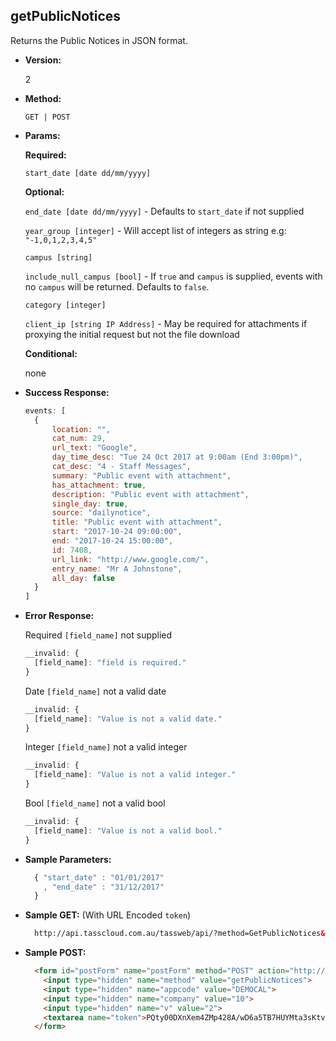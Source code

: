 **getPublicNotices**
----
  Returns the Public Notices in JSON format.

* **Version:**

  2

* **Method:**

  `GET | POST`
  
*  **Params:**

   **Required:**
 
   `start_date [date dd/mm/yyyy]`
   
   **Optional:**
 
   `end_date [date dd/mm/yyyy]` - Defaults to `start_date` if not supplied
   
   `year_group [integer]` - Will accept list of integers as string e.g: `"-1,0,1,2,3,4,5"`
   
   `campus [string]`

   `include_null_campus [bool]` - If `true` and `campus` is supplied, events with no `campus` will be returned. Defaults to `false`.
   
   `category [integer]`
   
   `client_ip [string IP Address]` - May be required for attachments if proxying the initial request but not the file download

   **Conditional:**

   none

* **Success Response:**

    ```javascript
    events: [
      {
          location: "",
          cat_num: 29,
          url_text: "Google",
          day_time_desc: "Tue 24 Oct 2017 at 9:00am (End 3:00pm)",
          cat_desc: "4 - Staff Messages",
          summary: "Public event with attachment",
          has_attachment: true,
          description: "Public event with attachment",
          single_day: true,
          source: "dailynotice",
          title: "Public event with attachment",
          start: "2017-10-24 09:00:00",
          end: "2017-10-24 15:00:00",
          id: 7408,
          url_link: "http://www.google.com/",
          entry_name: "Mr A Johnstone",
          all_day: false
      }
  ] 
  ```
 
* **Error Response:**

   Required `[field_name]` not supplied
    ```javascript
    __invalid: {
      [field_name]: "field is required."
    }
    ```
    
    Date `[field_name]` not a valid date
    ```javascript
    __invalid: {
      [field_name]: "Value is not a valid date."
    }
    ```
    
    Integer `[field_name]` not a valid integer
    ```javascript
    __invalid: {
      [field_name]: "Value is not a valid integer."
    }
    ```

    Bool `[field_name]` not a valid bool
    ```javascript
    __invalid: {
      [field_name]: "Value is not a valid bool."
    }
    ```
    
* **Sample Parameters:**

  ```javascript
    { "start_date" : "01/01/2017" 
      , "end_date" : "31/12/2017" 
    }
  ```

* **Sample GET:** (With URL Encoded `token`)

  ```HTML
    http://api.tasscloud.com.au/tassweb/api/?method=GetPublicNotices&appcode=DEMOCAL&company=10&v=2&token=PQty00DXnXem4ZMp428A%2FwD6a5TB7HUYMta3sKtv89XwPsa%2FeB2RtUrAA5%2FWSxTA%2F%2Bm30VOCYMahvOVWTkTOmFJKzT8N67mvjRyULtu51I4%3D
  ```
  
* **Sample POST:**

  ```HTML
    <form id="postForm" name="postForm" method="POST" action="http://api.tasscloud.com.au/tassweb/api/">
      <input type="hidden" name="method" value="getPublicNotices">
      <input type="hidden" name="appcode" value="DEMOCAL">
      <input type="hidden" name="company" value="10">
      <input type="hidden" name="v" value="2">
      <textarea name="token">PQty00DXnXem4ZMp428A/wD6a5TB7HUYMta3sKtv89XwPsa/eB2RtUrAA5/WSxTA/+m30VOCYMahvOVWTkTOmFJKzT8N67mvjRyULtu51I4=</textarea>
    </form>
  ```
